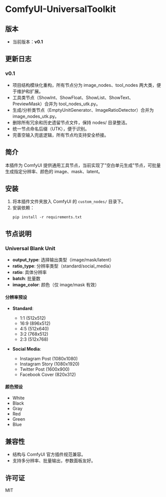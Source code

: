 # ComfyUI-UniversalToolkit

## 版本

- 当前版本：**v0.1**

## 更新日志

### v0.1
- 项目结构模块化重构，所有节点分为 image_nodes、tool_nodes 两大类，便于维护和扩展。
- 工具类节点（ShowInt、ShowFloat、ShowList、ShowText、PreviewMask）合并为 tool_nodes_utk.py。
- 生成/分析类节点（EmptyUnitGenerator、ImageRatioDetector）合并为 image_nodes_utk.py。
- 删除所有冗余和历史遗留节点文件，保持 nodes/ 目录整洁。
- 统一节点命名后缀（UTK），便于识别。
- 完善空输入兜底逻辑，所有节点均支持安全桥接。

## 简介
本插件为 ComfyUI 提供通用工具节点，当前实现了"空白单元生成"节点，可批量生成指定分辨率、颜色的 image、mask、latent。

## 安装
1. 将本插件文件夹放入 ComfyUI 的 `custom_nodes/` 目录下。
2. 安装依赖：
   ```
   pip install -r requirements.txt
   ```

## 节点说明

### Universal Blank Unit
- **output_type**: 选择输出类型（image/mask/latent）
- **ratio_type**: 分辨率类型（standard/social_media）
- **ratio**: 具体分辨率
- **batch**: 批量数
- **image_color**: 颜色（仅 image/mask 有效）

#### 分辨率预设
- **Standard**:
  - 1:1 (512x512)
  - 16:9 (896x512)
  - 4:5 (512x640)
  - 3:2 (768x512)
  - 2:3 (512x768)

- **Social Media**:
  - Instagram Post (1080x1080)
  - Instagram Story (1080x1920)
  - Twitter Post (1600x900)
  - Facebook Cover (820x312)

#### 颜色预设
- White
- Black
- Gray
- Red
- Green
- Blue

## 兼容性
- 结构与 ComfyUI 官方插件规范兼容。
- 支持多分辨率、批量输出，参数面板友好。

## 许可证
MIT